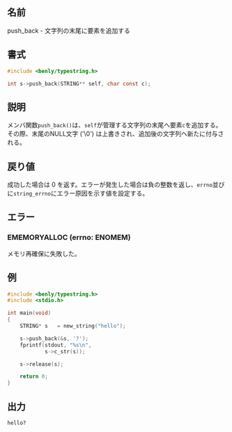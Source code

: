 ## 名前

push_back - 文字列の末尾に要素を追加する

## 書式

```c
#include <benly/typestring.h>

int s->push_back(STRING** self, char const c);
```

## 説明

メンバ関数`push_back()`は、`self`が管理する文字列の末尾へ要素`c`を追加する。
その際、末尾のNULL文字 ('\0') は上書きされ、追加後の文字列へ新たに付与される。

## 戻り値

成功した場合は 0 を返す。エラーが発生した場合は負の整数を返し、`errno`並びに`string_errno`にエラー原因を示す値を設定する。

## エラー

### EMEMORYALLOC (errno: ENOMEM)

メモリ再確保に失敗した。

## 例

```c
#include <benly/typestring.h>
#include <stdio.h>

int main(void)
{
    STRING* s   = new_string("hello");

    s->push_back(&s, '?');
    fprintf(stdout, "%s\n",
            s->c_str(s));

    s->release(s);

    return 0;
}
```

## 出力

```
hello?
```
